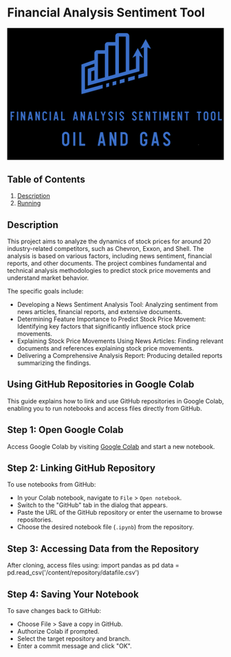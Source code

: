 # Financial Analysis Sentiment Tool
![Logo](09_Miscellaneous/Project_logo_ReadMe.png)
## Table of Contents
1. [Description](#description)
2. [Running](#using-github-repositories-in-google-colab)
## Description
This project aims to analyze the dynamics of stock prices for around 20 industry-related competitors, such as Chevron, Exxon, and Shell. The analysis is based on various factors, including news sentiment, financial reports, and other documents. The project combines fundamental and technical analysis methodologies to predict stock price movements and understand market behavior.

The specific goals include:
- Developing a News Sentiment Analysis Tool: Analyzing sentiment from news articles, financial reports, and extensive documents.
- Determining Feature Importance to Predict Stock Price Movement: Identifying key factors that significantly influence stock price movements.
- Explaining Stock Price Movements Using News Articles: Finding relevant documents and references explaining stock price movements.
- Delivering a Comprehensive Analysis Report: Producing detailed reports summarizing the findings.


## Using GitHub Repositories in Google Colab

This guide explains how to link and use GitHub repositories in Google Colab, enabling you to run notebooks and access files directly from GitHub.

## Step 1: Open Google Colab

Access Google Colab by visiting [Google Colab](https://colab.research.google.com/) and start a new notebook.

## Step 2: Linking GitHub Repository

To use notebooks from GitHub:
- In your Colab notebook, navigate to `File` > `Open notebook`.
- Switch to the "GitHub" tab in the dialog that appears.
- Paste the URL of the GitHub repository or enter the username to browse repositories.
- Choose the desired notebook file (`.ipynb`) from the repository.

## Step 3: Accessing Data from the Repository
After cloning, access files using:
import pandas as pd
data = pd.read_csv('/content/repository/datafile.csv')

## Step 4: Saving Your Notebook
To save changes back to GitHub:
- Choose File > Save a copy in GitHub.
- Authorize Colab if prompted.
- Select the target repository and branch.
- Enter a commit message and click "OK".

